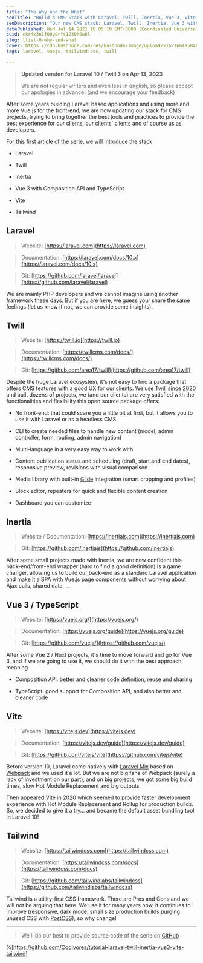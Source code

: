 ```yaml
---
title: "The Why and the What"
seoTitle: "Build a CMS Stack with Laravel, Twill, Inertia, Vue 3, Vite, Tailwind"
seoDescription: "Our new CMS stack: Laravel, Twill, Inertia, Vue 3 with Composition API and TypeScript, Vite and Tailwind"
datePublished: Wed Jul 14 2021 16:05:10 GMT+0000 (Coordinated Universal Time)
cuid: ckr4x3o1f00y0rfs1239h6w8l
slug: ltivt-0-why-and-what
cover: https://cdn.hashnode.com/res/hashnode/image/upload/v1627664958463/OZFoZoVypW.png
tags: laravel, vuejs, tailwind-css, twill

---
```


> **Updated version for Laravel 10 / Twill 3 on Apr 13, 2023**
> 
> We are not regular writers and even less in english, so please accept our apologies in advance! (and we encourage your feedback)

After some years building Laravel based applications and using more and more Vue.js for the front-end, we are now updating our stack for CMS projects, trying to bring together the best tools and practices to provide the best experience for our clients, our clients' clients and of course us as developers.

For this first article of the serie, we will introduce the stack

* Laravel
    
* Twill
    
* Inertia
    
* Vue 3 with Composition API and TypeScript
    
* Vite
    
* Tailwind
    

## Laravel

> Website: [https://laravel.com](https://laravel.com)

> Documentation: [https://laravel.com/docs/10.x](https://laravel.com/docs/10.x)

> Git: [https://github.com/laravel/laravel](https://github.com/laravel/laravel)

We are mainly PHP developers and we cannot imagine using another framework these days. But if you are here, we guess your share the same feelings (let us know if not, we can provide some insights).

## Twill

> Website: [https://twill.io](https://twill.io)

> Documentation: [https://twillcms.com/docs/](https://twillcms.com/docs/)

> Git: [https://github.com/area17/twill](https://github.com/area17/twill)

Despite the huge Laravel ecosystem, it's not easy to find a package that offers CMS features with a good UX for our clients. We use Twill since 2020 and built dozens of projects, we (and our clients) are very satisfied with the functionalities and flexibility this open source package offers:

* No front-end: that could scare you a little bit at first, but it allows you to use it with Laravel or as a headless CMS
    
* CLI to create needed files to handle new content (model, admin controller, form, routing, admin navigation)
    
* Multi-language in a very easy way to work with
    
* Content publication status and scheduling (draft, start and end dates), responsive preview, revisions with visual comparison
    
* Media library with built-in [Glide](https://glide.thephpleague.com) integration (smart cropping and profiles)
    
* Block editor, repeaters for quick and flexible content creation
    
* Dashboard you can customize
    

## Inertia

> Website / Documentation: [https://inertiajs.com](https://inertiajs.com)

> Git: [https://github.com/inertiajs](https://github.com/inertiajs)

After some small projects made with Inertia, we are now confident this back-end/front-end wrapper (hard to find a good definition) is a game changer, allowing us to build our back-end as a standard Laravel application and make it a SPA with Vue.js page components without worrying about Ajax calls, shared data, ...

## Vue 3 / TypeScript

> Website: [https://vuejs.org/](https://vuejs.org/)

> Documentation: [https://vuejs.org/guide](https://vuejs.org/guide)

> Git: [https://github.com/vuejs/](https://github.com/vuejs/)

After some Vue 2 / Nuxt projects, it's time to move forward and go for Vue 3, and if we are going to use it, we should do it with the best approach, meaning

* Composition API: better and cleaner code definition, reuse and sharing
    
* TypeScript: good support for Composition API, and also better and cleaner code
    

## Vite

> Website: [https://vitejs.dev](https://vitejs.dev)

> Documentation: [https://vitejs.dev/guide](https://vitejs.dev/guide)

> Git: [https://github.com/vitejs/vite](https://github.com/vitejs/vite)

Before version 10, Laravel came natively with [Laravel Mix](https://laravel.com/docs/8.x/mix) based on [Webpack](https://webpack.js.org) and we used it a lot. But we are not big fans of Webpack (surely a lack of investment on our part), and on big projects, we got some big build times, slow Hot Module Replacement and big outputs.

Then appeared Vite in 2020 which seemed to provide faster development experience with Hot Module Replacement and Rollup for production builds. So, we decided to give it a try... and became the default asset bundling tool in Laravel 10!

## Tailwind

> Website: [https://tailwindcss.com](https://tailwindcss.com)

> Documentation: [https://tailwindcss.com/docs](https://tailwindcss.com/docs)

> Git: [https://github.com/tailwindlabs/tailwindcss](https://github.com/tailwindlabs/tailwindcss)

Tailwind is a utility-first CSS framework. There are Pros and Cons and we will not be arguing that here. We use it for many years now, it continues to improve (responsive, dark mode, small size production builds purging unused CSS with [PostCSS](https://postcss.org)), so why change!

---

> We'll do our best to provide source code of the serie on [GitHub](https://github.com/Codivores/tutorial-laravel-twill-inertia-vue3-vite-tailwind)

%[https://github.com/Codivores/tutorial-laravel-twill-inertia-vue3-vite-tailwind]